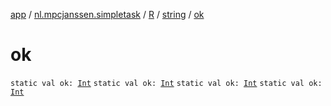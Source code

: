 [app](../../../index.md) / [nl.mpcjanssen.simpletask](../../index.md) / [R](../index.md) / [string](index.md) / [ok](.)

# ok

`static val ok: `[`Int`](https://kotlinlang.org/api/latest/jvm/stdlib/kotlin/-int/index.html)
`static val ok: `[`Int`](https://kotlinlang.org/api/latest/jvm/stdlib/kotlin/-int/index.html)
`static val ok: `[`Int`](https://kotlinlang.org/api/latest/jvm/stdlib/kotlin/-int/index.html)
`static val ok: `[`Int`](https://kotlinlang.org/api/latest/jvm/stdlib/kotlin/-int/index.html)